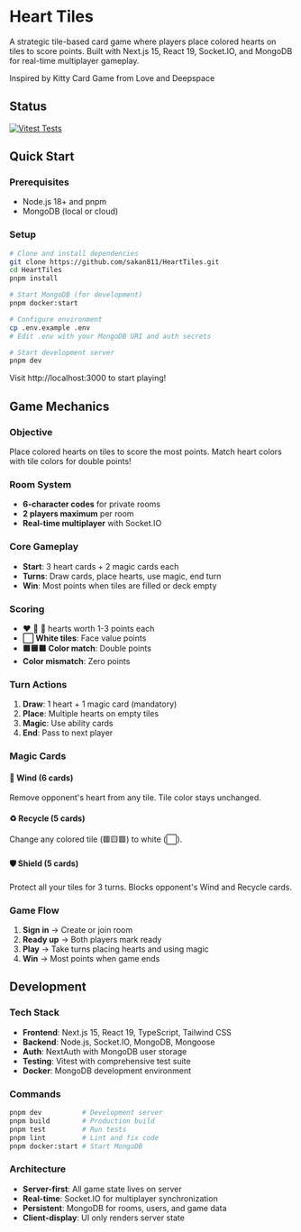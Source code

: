 # Heart Tiles

A strategic tile-based card game where players place colored hearts on tiles to score points. Built with Next.js 15, React 19, Socket.IO, and MongoDB for real-time multiplayer gameplay.

Inspired by Kitty Card Game from Love and Deepspace

## Status

[![Vitest Tests](https://github.com/sakan811/HeartTiles/actions/workflows/web-app-test.yml/badge.svg)](https://github.com/sakan811/HeartTiles/actions/workflows/web-app-test.yml)
## Quick Start

### Prerequisites
- Node.js 18+ and pnpm
- MongoDB (local or cloud)

### Setup
```bash
# Clone and install dependencies
git clone https://github.com/sakan811/HeartTiles.git
cd HeartTiles
pnpm install

# Start MongoDB (for development)
pnpm docker:start

# Configure environment
cp .env.example .env
# Edit .env with your MongoDB URI and auth secrets

# Start development server
pnpm dev
```

Visit http://localhost:3000 to start playing!

## Game Mechanics

### Objective
Place colored hearts on tiles to score the most points. Match heart colors with tile colors for double points!

### Room System
- **6-character codes** for private rooms
- **2 players maximum** per room
- **Real-time multiplayer** with Socket.IO

### Core Gameplay
- **Start**: 3 heart cards + 2 magic cards each
- **Turns**: Draw cards, place hearts, use magic, end turn
- **Win**: Most points when tiles are filled or deck empty

### Scoring
- ❤️ 💛 💚 hearts worth 1-3 points each
- **⬜ White tiles**: Face value points
- **🟥🟨🟩 Color match**: Double points
- **Color mismatch**: Zero points

### Turn Actions
1. **Draw**: 1 heart + 1 magic card (mandatory)
2. **Place**: Multiple hearts on empty tiles
3. **Magic**: Use ability cards
4. **End**: Pass to next player

### Magic Cards

#### 💨 Wind (6 cards)
Remove opponent's heart from any tile. Tile color stays unchanged.

#### ♻️ Recycle (5 cards)
Change any colored tile (🟥🟨🟩) to white (⬜).

#### 🛡️ Shield (5 cards)
Protect all your tiles for 3 turns. Blocks opponent's Wind and Recycle cards.

### Game Flow
1. **Sign in** → Create or join room
2. **Ready up** → Both players mark ready
3. **Play** → Take turns placing hearts and using magic
4. **Win** → Most points when game ends

## Development

### Tech Stack
- **Frontend**: Next.js 15, React 19, TypeScript, Tailwind CSS
- **Backend**: Node.js, Socket.IO, MongoDB, Mongoose
- **Auth**: NextAuth with MongoDB user storage
- **Testing**: Vitest with comprehensive test suite
- **Docker**: MongoDB development environment

### Commands
```bash
pnpm dev          # Development server
pnpm build        # Production build
pnpm test         # Run tests
pnpm lint         # Lint and fix code
pnpm docker:start # Start MongoDB
```

### Architecture
- **Server-first**: All game state lives on server
- **Real-time**: Socket.IO for multiplayer synchronization
- **Persistent**: MongoDB for rooms, users, and game data
- **Client-display**: UI only renders server state